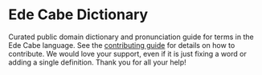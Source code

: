 
# Ede Cabe Dictionary

Curated public domain dictionary and pronunciation guide for terms in the Ede Cabe language. See the [contributing guide](https://github.com/drumworkteam/term/blob/make/.github/contributing.md) for details on how to contribute. We would love your support, even if it is just fixing a word or adding a single definition. Thank you for all your help!